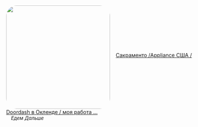 <!--2023-12-30 11:21:42-->
<div>
<img src="https://i.ytimg.com/vi/FKDDgBfDh6Q/hqdefault.jpg" width="280px" align="middle" style="border-radius:10%">
&nbsp;&nbsp;&nbsp;<a class="nodecor" href="https://www.youtube.com/watch?v=FKDDgBfDh6Q">Сакраменто /Appliance США / Doordash в Окленде / моя работа ...</a>
</div>
<div style="font-size:small">&emsp;<i>Едем Дальше</i></div>